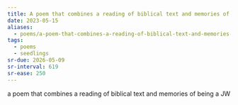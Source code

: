 ```yaml
---
title: A poem that combines a reading of biblical text and memories of being a JW
date: 2023-05-15
aliases:
  - poems/a-poem-that-combines-a-reading-of-biblical-text-and-memories-of-being-a-JW
tags:
  - poems
  - seedlings
sr-due: 2026-05-09
sr-interval: 619
sr-ease: 250
---
```

a poem that combines a reading of biblical text and memories of being a JW